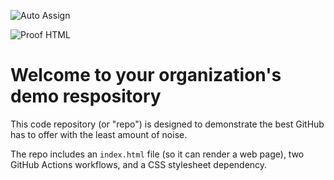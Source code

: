 ![Auto Assign](https://github.com/EEIT91-Team1/demo-repository/actions/workflows/auto-assign.yml/badge.svg)

![Proof HTML](https://github.com/EEIT91-Team1/demo-repository/actions/workflows/proof-html.yml/badge.svg)

# Welcome to your organization's demo respository
This code repository (or "repo") is designed to demonstrate the best GitHub has to offer with the least amount of noise.

The repo includes an `index.html` file (so it can render a web page), two GitHub Actions workflows, and a CSS stylesheet dependency.
